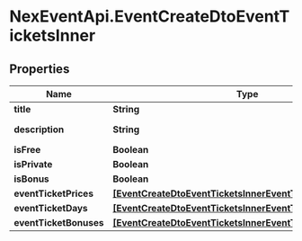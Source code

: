 # NexEventApi.EventCreateDtoEventTicketsInner

## Properties

Name | Type | Description | Notes
------------ | ------------- | ------------- | -------------
**title** | **String** | Ticket title | 
**description** | **String** | Ticket description | 
**isFree** | **Boolean** |  | 
**isPrivate** | **Boolean** |  | 
**isBonus** | **Boolean** |  | 
**eventTicketPrices** | [**[EventCreateDtoEventTicketsInnerEventTicketPricesInner]**](EventCreateDtoEventTicketsInnerEventTicketPricesInner.md) |  | 
**eventTicketDays** | [**[EventCreateDtoEventTicketsInnerEventTicketDaysInner]**](EventCreateDtoEventTicketsInnerEventTicketDaysInner.md) |  | 
**eventTicketBonuses** | [**[EventCreateDtoEventTicketsInnerEventTicketBonusesInner]**](EventCreateDtoEventTicketsInnerEventTicketBonusesInner.md) |  | [optional] 


